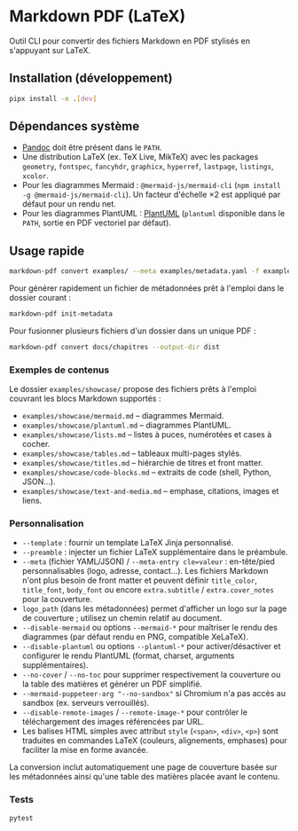# Markdown PDF (LaTeX)

Outil CLI pour convertir des fichiers Markdown en PDF stylisés en s'appuyant sur LaTeX.

## Installation (développement)

```bash
pipx install -e .[dev]
```

## Dépendances système

- [Pandoc](https://pandoc.org/) doit être présent dans le `PATH`.
- Une distribution LaTeX (ex. TeX Live, MikTeX) avec les packages `geometry`, `fontspec`, `fancyhdr`, `graphicx`, `hyperref`, `lastpage`, `listings`, `xcolor`.
- Pour les diagrammes Mermaid : `@mermaid-js/mermaid-cli` (`npm install -g @mermaid-js/mermaid-cli`). Un facteur d'échelle ×2 est appliqué par défaut pour un rendu net.
- Pour les diagrammes PlantUML : [PlantUML](https://plantuml.com/) (`plantuml` disponible dans le `PATH`, sortie en PDF vectoriel par défaut).

## Usage rapide

```bash
markdown-pdf convert examples/ --meta examples/metadata.yaml -f example.pdf
```

Pour générer rapidement un fichier de métadonnées prêt à l'emploi dans le dossier courant :

```bash
markdown-pdf init-metadata
```

Pour fusionner plusieurs fichiers d'un dossier dans un unique PDF :

```bash
markdown-pdf convert docs/chapitres --output-dir dist
```

### Exemples de contenus

Le dossier `examples/showcase/` propose des fichiers prêts à l'emploi couvrant les blocs Markdown supportés :

- `examples/showcase/mermaid.md` – diagrammes Mermaid.
- `examples/showcase/plantuml.md` – diagrammes PlantUML.
- `examples/showcase/lists.md` – listes à puces, numérotées et cases à cocher.
- `examples/showcase/tables.md` – tableaux multi-pages stylés.
- `examples/showcase/titles.md` – hiérarchie de titres et front matter.
- `examples/showcase/code-blocks.md` – extraits de code (shell, Python, JSON...).
- `examples/showcase/text-and-media.md` – emphase, citations, images et liens.

### Personnalisation

- `--template` : fournir un template LaTeX Jinja personnalisé.
- `--preamble` : injecter un fichier LaTeX supplémentaire dans le préambule.
- `--meta` (fichier YAML/JSON) / `--meta-entry cle=valeur` : en-tête/pied personnalisables (logo, adresse, contact...). Les fichiers Markdown n'ont plus besoin de front matter et peuvent définir `title_color`, `title_font`, `body_font` ou encore `extra.subtitle` / `extra.cover_notes` pour la couverture.
- `logo_path` (dans les métadonnées) permet d'afficher un logo sur la page de couverture ; utilisez un chemin relatif au document.
- `--disable-mermaid` ou options `--mermaid-*` pour maîtriser le rendu des diagrammes (par défaut rendu en PNG, compatible XeLaTeX).
- `--disable-plantuml` ou options `--plantuml-*` pour activer/désactiver et configurer le rendu PlantUML (format, charset, arguments supplémentaires).
- `--no-cover` / `--no-toc` pour supprimer respectivement la couverture ou la table des matières et générer un PDF simplifié.
- `--mermaid-puppeteer-arg "--no-sandbox"` si Chromium n'a pas accès au sandbox (ex. serveurs verrouillés).
- `--disable-remote-images` / `--remote-image-*` pour contrôler le téléchargement des images référencées par URL.
- Les balises HTML simples avec attribut `style` (`<span>`, `<div>`, `<p>`) sont traduites en commandes LaTeX (couleurs, alignements, emphases) pour faciliter la mise en forme avancée.

La conversion inclut automatiquement une page de couverture basée sur les métadonnées ainsi qu'une table des matières placée avant le contenu.

### Tests

```bash
pytest
```
